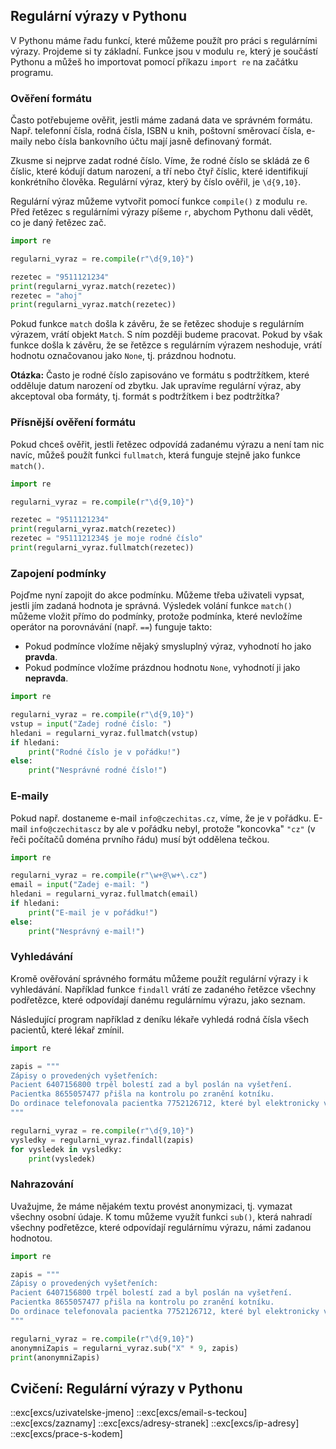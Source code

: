 ## Regulární výrazy v Pythonu

V Pythonu máme řadu funkcí, které můžeme použít pro práci s regulárními výrazy. Projdeme si ty základní. Funkce jsou v modulu `re`, který je součástí Pythonu a můžeš ho importovat pomocí příkazu `import re` na začátku programu.

### Ověření formátu

Často potřebujeme ověřit, jestli máme zadaná data ve správném formátu. Např. telefonní čísla, rodná čísla, ISBN u knih, poštovní směrovací čísla, e-maily nebo čísla bankovního účtu mají jasně definovaný formát.

Zkusme si nejprve zadat rodné číslo. Víme, že rodné číslo se skládá ze 6 číslic, které kódují datum narození, a tří nebo čtyř číslic, které identifikují konkrétního člověka. Regulární výraz, který by číslo ověřil, je `\d{9,10}`.

Regulární výraz můžeme vytvořit pomocí funkce `compile()` z modulu `re`. Před řetězec s regulárními výrazy píšeme `r`, abychom Pythonu dali vědět, co je daný řetězec zač.

```py
import re

regularni_vyraz = re.compile(r"\d{9,10}")

rezetec = "9511121234"
print(regularni_vyraz.match(rezetec))
rezetec = "ahoj"
print(regularni_vyraz.match(rezetec))
```

Pokud funkce `match` došla k závěru, že se řetězec shoduje s regulárním výrazem, vrátí objekt  `Match`. S ním později budeme pracovat. Pokud by však funkce došla k závěru, že se řetězce s regulárním výrazem neshoduje, vrátí hodnotu označovanou jako `None`, tj. prázdnou hodnotu.

**Otázka:** Často je rodné číslo zapisováno ve formátu s podtržítkem, které odděluje datum narození od zbytku. Jak upravíme regulární výraz, aby akceptoval oba formáty, tj. formát s podtržítkem i bez podtržítka?

### Přísnější ověření formátu

Pokud chceš ověřit, jestli řetězec odpovídá zadanému výrazu a není tam nic navíc, můžeš použít funkci `fullmatch`, která funguje stejně jako funkce `match()`.

```py
import re

regularni_vyraz = re.compile(r"\d{9,10}")

rezetec = "9511121234"
print(regularni_vyraz.match(rezetec))
rezetec = "9511121234$ je moje rodné číslo"
print(regularni_vyraz.fullmatch(rezetec))
```

### Zapojení podmínky

Pojďme nyní zapojit do akce podmínku. Můžeme třeba uživateli vypsat, jestli jím zadaná hodnota je správná. Výsledek volání funkce `match()` můžeme vložit přímo do podmínky, protože podmínka, které nevložíme operátor na porovnávání (např. `==`) funguje takto:

* Pokud podmínce vložíme nějaký smysluplný výraz, vyhodnotí ho jako **pravda**.
* Pokud podmínce vložíme prázdnou hodnotu `None`, vyhodnotí ji jako **nepravda**.

```py
import re

regularni_vyraz = re.compile(r"\d{9,10}")
vstup = input("Zadej rodné číslo: ")
hledani = regularni_vyraz.fullmatch(vstup)
if hledani:
    print("Rodné číslo je v pořádku!")
else:
    print("Nesprávné rodné číslo!")
```

### E-maily

Pokud např. dostaneme e-mail `info@czechitas.cz`, víme, že je v pořádku. E-mail `info@czechitascz` by ale v pořádku nebyl, protože "koncovka" `"cz"` (v řeči počítačů doména prvního řádu) musí být oddělena tečkou.

```py
import re

regularni_vyraz = re.compile(r"\w+@\w+\.cz")
email = input("Zadej e-mail: ")
hledani = regularni_vyraz.fullmatch(email)
if hledani:
    print("E-mail je v pořádku!")
else:
    print("Nesprávný e-mail!")
```

### Vyhledávání

Kromě ověřování správného formátu můžeme použít regulární výrazy i k vyhledávání. Například funkce `findall` vrátí ze zadaného řetězce všechny podřetězce, které odpovídají danému regulárnímu výrazu, jako seznam.

Následující program například z deníku lékaře vyhledá rodná čísla všech pacientů, které lékař zmínil.

```py
import re

zapis = """
Zápisy o provedených vyšetřeních:
Pacient 6407156800 trpěl bolestí zad a byl poslán na vyšetření. 
Pacientka 8655057477 přišla na kontrolu po zranění kotníku.
Do ordinace telefonovala pacientka 7752126712, které byl elektronicky vydán recept na Paralen. 
"""

regularni_vyraz = re.compile(r"\d{9,10}")
vysledky = regularni_vyraz.findall(zapis)
for vysledek in vysledky:
    print(vysledek)
```

<!-- TODO: rozpracovaný text
Nyní máme zpracovat program, připraví informaci o pokutě pro majitele vozidla, který projel měřeným úsekem příliš rychle. V šabloně máme

```py
zapis = """
Vážený majiteli vozidla,
náš rychlostní radar dne ${offenseDate} v ${offenseTime} hodin, který je umístěný na silnici ${road} ve směru jízdy ${direction}, 
změřil, že  motorové vozidlo registrační značky ${lp} překročilo maximální povolenou rychlost v daném místě a pohybovalo se rychlostí ${speed}. ¨
Za tento přestupek Vás vyzýváme k zaplacení pokuty ${fine} Kč. 
Vyřizuje ${firstname} ${lastname}
"""
```
-->

### Nahrazování

Uvažujme, že máme nějakém textu provést anonymizaci, tj. vymazat všechny osobní údaje. K tomu můžeme využít funkci `sub()`, která nahradí všechny podřetězce, které odpovídají regulárnímu výrazu, námi zadanou hodnotou.

```py
import re

zapis = """
Zápisy o provedených vyšetřeních:
Pacient 6407156800 trpěl bolestí zad a byl poslán na vyšetření. 
Pacientka 8655057477 přišla na kontrolu po zranění kotníku.
Do ordinace telefonovala pacientka 7752126712, které byl elektronicky vydán recept na Paralen. 
"""

regularni_vyraz = re.compile(r"\d{9,10}")
anonymniZapis = regularni_vyraz.sub("X" * 9, zapis)
print(anonymniZapis)
```

## Cvičení: Regulární výrazy v Pythonu
::exc[excs/uzivatelske-jmeno]
::exc[excs/email-s-teckou]
::exc[excs/zaznamy]
::exc[excs/adresy-stranek]
::exc[excs/ip-adresy]
::exc[excs/prace-s-kodem]
